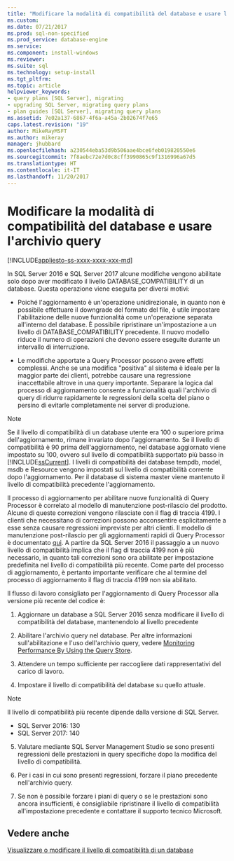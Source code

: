 ```yaml
---
title: "Modificare la modalità di compatibilità del database e usare l'archivio query | Microsoft Docs"
ms.custom: 
ms.date: 07/21/2017
ms.prod: sql-non-specified
ms.prod_service: database-engine
ms.service: 
ms.component: install-windows
ms.reviewer: 
ms.suite: sql
ms.technology: setup-install
ms.tgt_pltfrm: 
ms.topic: article
helpviewer_keywords:
- query plans [SQL Server], migrating
- upgrading SQL Server, migrating query plans
- plan guides [SQL Server], migrating query plans
ms.assetid: 7e02a137-6867-4f6a-a45a-2b02674f7e65
caps.latest.revision: "19"
author: MikeRayMSFT
ms.author: mikeray
manager: jhubbard
ms.openlocfilehash: a230544eba53d9b506aae4bce6feb019820550e6
ms.sourcegitcommit: 7f8aebc72e7d0c8cff3990865c9f1316996a67d5
ms.translationtype: HT
ms.contentlocale: it-IT
ms.lasthandoff: 11/20/2017
---
```

# <a name="change-the-database-compatibility-mode-and-use-the-query-store"></a>Modificare la modalità di compatibilità del database e usare l'archivio query
[!INCLUDE[appliesto-ss-xxxx-xxxx-xxx-md](../../includes/appliesto-ss-xxxx-xxxx-xxx-md.md)]

In SQL Server 2016 e SQL Server 2017 alcune modifiche vengono abilitate solo dopo aver modificato il livello DATABASE_COMPATIBILITY di un database. Questa operazione viene eseguita per diversi motivi:  
  
- Poiché l'aggiornamento è un'operazione unidirezionale, in quanto non è possibile effettuare il downgrade del formato del file, è utile impostare l'abilitazione delle nuove funzionalità come un'operazione separata all'interno del database.  È possibile ripristinare un'impostazione a un livello di DATABASE_COMPATIBILITY precedente.  Il nuovo modello riduce il numero di operazioni che devono essere eseguite durante un intervallo di interruzione.  
  
- Le modifiche apportate a Query Processor possono avere effetti complessi.  Anche se una modifica "positiva" al sistema è ideale per la maggior parte dei clienti, potrebbe causare una regressione inaccettabile altrove in una query importante.  Separare la logica dal processo di aggiornamento consente a funzionalità quali l'archivio di query di ridurre rapidamente le regressioni della scelta del piano o persino di evitarle completamente nei server di produzione.  
  
> [!NOTE]  
>  Se il livello di compatibilità di un database utente era 100 o superiore prima dell'aggiornamento, rimane invariato dopo l'aggiornamento. Se il livello di compatibilità è 90 prima dell'aggiornamento, nel database aggiornato viene impostato su 100, ovvero sul livello di compatibilità supportato più basso in [!INCLUDE[ssCurrent](../../includes/sscurrent-md.md)]. I livelli di compatibilità dei database tempdb, model, msdb e Resource vengono impostati sul livello di compatibilità corrente dopo l'aggiornamento. Per il database di sistema master viene mantenuto il livello di compatibilità precedente l'aggiornamento. 
  
 Il processo di aggiornamento per abilitare nuove funzionalità di Query Processor è correlato al modello di manutenzione post-rilascio del prodotto.  Alcune di queste correzioni vengono rilasciate con il flag di traccia 4199.  I clienti che necessitano di correzioni possono acconsentire esplicitamente a esse senza causare regressioni impreviste per altri clienti.  Il modello di manutenzione post-rilascio per gli aggiornamenti rapidi di Query Processor è documentato [qui](https://support.microsoft.com/en-us/kb/974006). A partire da SQL Server 2016 il passaggio a un nuovo livello di compatibilità implica che il flag di traccia 4199 non è più necessario, in quanto tali correzioni sono ora abilitate per impostazione predefinita nel livello di compatibilità più recente.  Come parte del processo di aggiornamento, è pertanto importante verificare che al termine del processo di aggiornamento il flag di traccia 4199 non sia abilitato.  
  
 Il flusso di lavoro consigliato per l'aggiornamento di Query Processor alla versione più recente del codice è:  
  
1.  Aggiornare un database a SQL Server 2016 senza modificare il livello di compatibilità del database, mantenendolo al livello precedente  
  
2.  Abilitare l'archivio query nel database. Per altre informazioni sull'abilitazione e l'uso dell'archivio query, vedere [Monitoring Performance By Using the Query Store](../../relational-databases/performance/monitoring-performance-by-using-the-query-store.md).  
  
3.  Attendere un tempo sufficiente per raccogliere dati rappresentativi del carico di lavoro.  
  
4.  Impostare il livello di compatibilità del database su quello attuale. 

   >[!NOTE]
   >Il livello di compatibilità più recente dipende dalla versione di SQL Server.
   >- SQL Server 2016: 130
   >- SQL Server 2017: 140

5. Valutare mediante SQL Server Management Studio se sono presenti regressioni delle prestazioni in query specifiche dopo la modifica del livello di compatibilità.
  
6.  Per i casi in cui sono presenti regressioni, forzare il piano precedente nell'archivio query.  
  
7.  Se non è possibile forzare i piani di query o se le prestazioni sono ancora insufficienti, è consigliabile ripristinare il livello di compatibilità all'impostazione precedente e contattare il supporto tecnico Microsoft.  
  
## <a name="see-also"></a>Vedere anche  
 [Visualizzare o modificare il livello di compatibilità di un database](../../relational-databases/databases/view-or-change-the-compatibility-level-of-a-database.md)  
  
  
